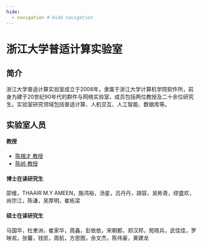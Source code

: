 ```yaml
---
hide:
  - navigation # Hide navigation
---
```


# 浙江大学普适计算实验室 
## 简介

浙江大学普适计算实验室成立于2008年，隶属于浙江大学计算机学院软件所，前身为建于20世纪90年代的群件与网络实验室，成员包括两位教授及二十余位研究生。实验室研究领域包括普适计算、人机交互、人工智能、数据库等。

## 实验室人员

#### 教授
- [陈根才 教授](http://mypage.zju.edu.cn/0073044)
- [陈岭 教授](http://mypage.zju.edu.cn/lc)

####  博士在读研究生
卲维，THAAIR M.Y AMEEN，施鸿裕，汤星，吕丹丹，胡容，吴彬青，缪盛欢，尚宗江，陈谦，吴厚明，崔栋梁

####  硕士在读研究生
马国华，杜聿洲，崔家华，周鑫，彭依依，宋朝都，郑汉邦，苑晓兵，武佳佳，罗映淞，张馨，钱凯，周航，方思图，余文杰，陈伟豪，黄建龙

